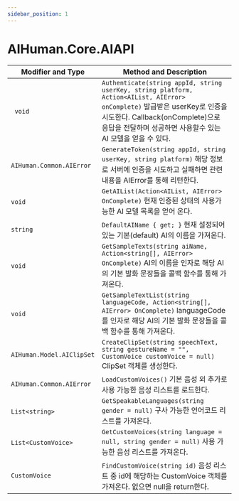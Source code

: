 ```yaml
---
sidebar_position: 1
---
```


# AIHuman.Core.AIAPI

| Modifier and Type                | Method and Description                                       |
| -------------------------------- | ------------------------------------------------------------ |
| ` void`                          | `Authenticate(string appId, string userKey, string platform, Action<AIList, AIError> onComplete)` 발급받은 userKey로 인증을 시도한다. Callback(onComplete)으로 응답을 전달하며 성공하면 사용할수 있는 AI 모델을 얻을 수 있다. |
| `AIHuman.Common.AIError`                        | `GenerateToken(string appId, string userKey, string platform)` 해당 정보로 서버에 인증을 시도하고 실패하면 관련 내용을 AIError를 통해 리턴한다. |
| `void`                           | `GetAIList(Action<AIList, AIError> OnComplete)` 현재 인증된 상태의 사용가능한 AI 모델 목록을 얻어 온다.             |
| `string`                         | `DefaultAIName { get; }` 현재 설정되어 있는 기본(default) AI의 이름을 가져온다.  |
| `void`                           | `GetSampleTexts(string aiName, Action<string[], AIError> OnComplete)` AI의 이름을 인자로 해당 AI의 기본 발화 문장들을 콜백 함수를 통해 가져온다. |
| `void`                           | `GetSampleTextList(string languageCode, Action<string[], AIError> OnComplete)` languageCode를 인자로 해당 AI의 기본 발화 문장들을 콜백 함수를 통해 가져온다. |
| `AIHuman.Model.AIClipSet` | `CreateClipSet(string speechText, string gestureName = "", CustomVoice customVoice = null)` ClipSet 객체를 생성한다. |
| `AIHuman.Common.AIError`                          | `LoadCustomVoices()` 기본 음성 외 추가로 사용 가능한 음성 리스트를 로드한다.  |
| `List<string>`            | `GetSpeakableLanguages(string gender = null)` 구사 가능한 언어코드 리스트를 가져온다. |
| `List<CustomVoice>`       | `GetCustomVoices(string language = null, string gender = null)` 사용 가능한 음성 리스트를 가져온다. |
| `CustomVoice`                   | `FindCustomVoice(string id)` 음성 리스트 중 id에 해당하는 CustomVoice 객체를 가져온다. 없으면 null을 return한다. |
